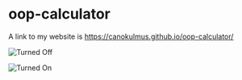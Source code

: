 # oop-calculator
A link to my website is https://canokulmus.github.io/oop-calculator/

![Turned Off](https://user-images.githubusercontent.com/49879416/198286516-787247cf-aeea-4865-92cf-d8640bec2d37.PNG)

![Turned On](https://user-images.githubusercontent.com/49879416/198286543-50e4fc9d-2857-4cde-89f2-768e4cc157fc.PNG)
